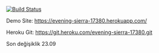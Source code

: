 [![Build Status](https://app.travis-ci.com/4ydogan/myFirstProject.svg?branch=main)](https://app.travis-ci.com/4ydogan/myFirstProject)

Demo Site: https://evening-sierra-17380.herokuapp.com/

Heroku Git: https://git.heroku.com/evening-sierra-17380.git

Son değişiklik 23.09